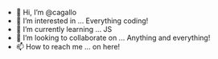 - 👋 Hi, I’m @cagallo
- 👀 I’m interested in ... Everything coding! 
- 🌱 I’m currently learning ... JS 
- 💞️ I’m looking to collaborate on ... Anything and everything! 
- 📫 How to reach me ... on here! 

<!---
cagallo/cagallo is a ✨ special ✨ repository because its `README.md` (this file) appears on your GitHub profile.
You can click the Preview link to take a look at your changes.
--->
